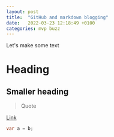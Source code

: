 ```yaml
---
layout: post
title:  "GitHub and markdown blogging"
date:   2022-03-23 12:18:49 +0100
categories: mvp buzz
---
```


Let's make some text

# Heading

## Smaller heading

> Quote

[Link](http://www.com)

```csharp
var a = b;
```
